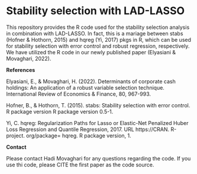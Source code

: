 # Stability selection with LAD-LASSO
This repository provides the R code used for the stability selection analysis in combination with LAD-LASSO.
In fact, this is a mariage between stabs (Hofner & Hothorn, 2015) and hqreg (Yi, 2017) pkgs in R, which can be used for stability selection with error control and robust regression, respectively. We have utilized the R code in our newly published paper (Elyasiani & Movaghari, 2022).

**References**

Elyasiani, E., & Movaghari, H. (2022). Determinants of corporate cash holdings: An application of a robust variable selection technique. International Review of Economics & Finance, 80, 967-993.

Hofner, B., & Hothorn, T. (2015). stabs: Stability selection with error control. R package version R package version 0.5-1.

Yi, C. hqreg: Regularization Paths for Lasso or Elastic-Net Penalized Huber Loss Regression and Quantile Regression, 2017. URL https://CRAN. R-project. org/package= hqreg. R package version, 1.


**Contact**

Please contact Hadi Movaghari for any questions regarding the code. If you use thi code, please CITE the first paper as the code source.
